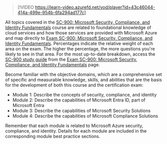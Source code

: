 

> [!VIDEO https://learn-video.azurefd.net/vod/player?id=43c46044-414a-499e-954b-6fa294ad177c]  

All topics covered in the [SC-900: Microsoft Security, Compliance, and Identity Fundamentals](https://aka.ms/SC900Exam) course are related to foundational knowledge of cloud services and how those services are provided with Microsoft Azure and map directly to [Exam SC-900: Microsoft Security, Compliance, and Identity Fundamentals](https://aka.ms/SC900Exam). Percentages indicate the relative weight of each area on the exam. The higher the percentage, the more questions you're likely to see in that area. For the most up-to-date breakdown, access the [SC-900 study guide](https://aka.ms/SC900StudyGuide) from the [Exam SC-900: Microsoft Security, Compliance, and Identity Fundamentals](https://aka.ms/SC900Exam) page.

Become familiar with the objective domains, which are a comprehensive set of specific and measurable knowledge, skills, and abilities that are the basis for the development of both this course and the certification exam:

- Module 1: Describe the concepts of security, compliance, and identity
- Module 2: Describe the capabilities of Microsoft Entra ID, part of Microsoft Entra
- Module 3: Describe the capabilities of Microsoft Security Solutions
- Module 4: Describe the capabilities of Microsoft Compliance Solutions

Remember that each module is related to Microsoft Azure security, compliance, and identity. Details for each module are included in the corresponding module best practice sections.
